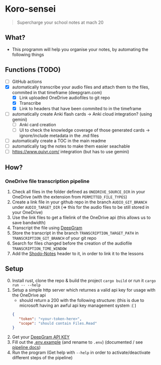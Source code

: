 # Koro-sensei
> Supercharge your school notes at mach 20

## What?
- This programm will help you organise your notes, by automating the following things

## Functions (TODO)
- [ ] GitHub actions
- [x] automatically transcribe your audio files and attach them to the files, commited in that timeframe (deepgram.com)
   - [x] Link uploaded OneDrive audiofiles to git repo
   - [x] Transcribe
   - [x] Link to headers that have been commited to in the timeframe
- [ ] automatically create Anki flash cards -> Anki cloud integration? (using gemini)
   - [ ] Anki card creation
   - [ ] UI to check the knowledge coverage of those generated cards -> ignore/include metadata in the .md files
- [ ] automatically create a TOC in the main readme
- [ ] automatically tag the notes to make them easier seachable
- [ ] https://www.quivr.com/ integration (but has to use gemini)

## How?
### OneDrive file transcription pipeline
1. Check all files in the folder defined as `ONEDRIVE_SOURCE_DIR` in your OneDrive (with the extension from `PERMITTED_FILE_TYPES`)
2. Create a link file in your github repo in the branch `AUDIO_GIT_BRANCH` under `AUDIO_TARGET_DIR` (=> this for the audio files to be still stored in your OneDrive)
3. Use the link files to get a filelink of the OneDrive api (this allows us to save bandwidth)
4. Transcript the file using [DeepGram](https://deepgram.com/)
5. Store the transcript in the branch `TRANSCRIPTION_TARGET_PATH` in `TRANSCRIPTION_GIT_BRANCH` of your git repo
6. Search for files changed before the creation of the audiofile `TRANSCRIPTION_TIME_WINDOW`
7. Add the [Shodo-Notes](https://github.com/codecrafter404/shodo) header to it, in order to link it to the lessons

## Setup
0. Install rust, clone the repo & build the project `cargo build` or run it `cargo run -- --help`
1. Setup a simple http server which returnes a valid api key for usage with the OneDrive api
   - should return a 200 with the following structure: (this is due to microsoft having an awful api key management system :( )
   ```json
   {
      "token": "<your-token-here>",
      "scope": "should contain Files.Read"
   }
   ```
2. Get your [DeepGram API KEY](https://deepgram.com/)
3. Fill out the [.env.example](https://github.com/github/codecrafter404/korosensei/blob/main/.env.example) (and rename to `.env`) (documented / see [pipeline docs](#onedrive-file-transcription-pipeline))
4. Run the program (Get help with `--help` in order to activate/deactivate different steps of the pipeline)

